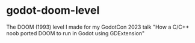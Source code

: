 # godot-doom-level
The DOOM (1993) level I made for my GodotCon 2023 talk "How a C/C++ noob ported DOOM to run in Godot using GDExtension"
